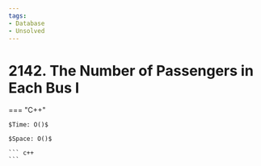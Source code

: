 ```yaml
---
tags:
- Database
- Unsolved
---
```



# 2142. The Number of Passengers in Each Bus I

=== "C++"

    $Time: O()$

    $Space: O()$

    ``` c++
    ```
